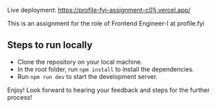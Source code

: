 Live deployment: https://profile-fyi-assignment-c01j.vercel.app/

This is an assignment for the role of Frontend Engineer-I at profile.fyi

## Steps to run locally
- Clone the repository on your local machine.
- In the root folder, run `npm install` to install the dependencies.
- Run `npm run dev` to start the development server.

Enjoy!
Look forward to hearing your feedback and steps for the further process!
